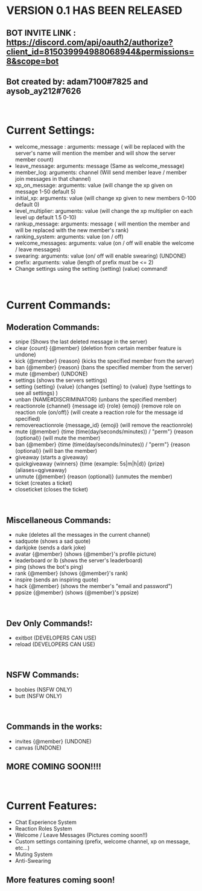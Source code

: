 # VERSION 0.1 HAS BEEN RELEASED

## BOT INVITE LINK : https://discord.com/api/oauth2/authorize?client_id=815039994988068944&permissions=8&scope=bot
## Bot created by: adam7100#7825 and aysob_ay212#7626  

<br />

# Current Settings:
- welcome_message : arguments: message (<SERVERNAME> will be replaced with the server's name <USERNAME> will mention the member and <MEMBERCOUNT> will show the server member count)
- leave_message: arguments: message (Same as welcome_message)
- member_log: arguments: channel (Will send member leave / member join messages in that channel)
- xp_on_message: arguments: value (will change the xp given on message 1-50 default 5)
- initial_xp: arguments: value (will change xp given to new members 0-100 default 0)
- level_multiplier: arguments: value (will change the xp multiplier on each level up default 1.5 0-10)
- rankup_message: arguments: message (<USERNAME> will mention the member and <LEVEL> will be replaced with the new member's rank)
- ranking_system: arguments: value (on / off)
- welcome_messages: arguments: value (on / off will enable the welcome / leave messages)
- swearing: arguments: value (on/ off will enable swearing) (UNDONE)
- prefix: arguments: value (length of prefix must be <= 2)
- Change settings using the setting (setting) (value) command!
 
 
 <br />
 

# Current Commands:

## Moderation Commands:
- snipe (Shows the last deleted message in the server)
- clear {count} {@member} (deletion from certain member feature is undone)
- kick {@member} {reason} (kicks the specified member from the server)
- ban {@member} {reason} (bans the specified member from the server)
- mute {@member} (UNDONE)
- settings (shows the servers settings)
- setting {setting} {value} (changes {setting} to {value} (type !settings to see all settings) )
- unban {NAME#DISCRIMINATOR} (unbans the specified member)
- reactionrole {channel} {message id} {role} {emoji} {remove role on reaction role (on/off)} (will create a reaction role for the message id specified)
- removereactionrole {message_id} {emoji} (will remove the reactionrole)
- mute {@member} {time (time(day/seconds/minutes)) / "perm"} {reason (optional)} (will mute the member)
- ban {@member} {time (time(day/seconds/minutes)) / "perm"} {reason (optional)} (will ban the member)
- giveaway (starts a giveaway)
- quickgiveaway {winners} {time (example: 5s|m|h|d)} {prize} (aliases=qgiveaway)
- unmute {@member} {reason (optional)} (unmutes the member)
- ticket (creates a ticket)
- closeticket (closes the ticket)


<br />


## Miscellaneous Commands:
- nuke (deletes all the messages in the current channel)
- sadquote (shows a sad quote)
- darkjoke (sends a dark joke)
- avatar {@member} (shows {@member}'s profile picture)
- leaderboard or lb (shows the server's leaderboard)
- ping (shows the bot's ping)
- rank {@member} (shows {@member}'s rank)
- inspire (sends an inspiring quote)
- hack {@member} (shows the member's "email and password")
- ppsize {@member} (shows {@member}'s ppsize)


<br />


## Dev Only Commands!:
- exitbot (DEVELOPERS CAN USE)
- reload (DEVELOPERS CAN USE)


<br />


## NSFW Commands:
- boobies (NSFW ONLY)
- butt (NSFW ONLY)


<br />


## Commands in the works:
- invites {@member} (UNDONE)
- canvas (UNDONE)


## MORE COMING SOON!!!!

<br />

# Current Features:
- Chat Experience System
- Reaction Roles System
- Welcome / Leave Messages (Pictures coming soon!!)
- Custom settings containing (prefix, welcome channel, xp on message, etc...)
- Muting System
- Anti-Swearing

## More features coming soon!
